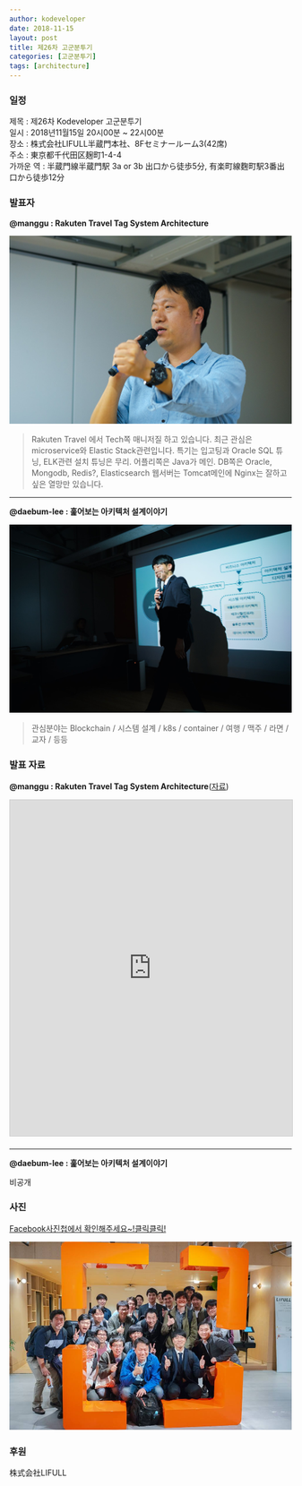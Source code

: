 ```yaml
---
author: kodeveloper
date: 2018-11-15
layout: post
title: 제26차 고군분투기
categories: [고군분투기]
tags: [architecture]
---
```


### 일정

제목 : 제26차 Kodeveloper 고군분투기  
일시 : 2018년11월15일 20시00분 ~ 22시00분  
장소 : 株式会社LIFULL半蔵門本社、8Fセミナールーム3(42席)  
주소 : 東京都千代田区麹町1-4-4  
가까운 역 :  半蔵門線半蔵門駅 3a or 3b 出口から徒歩5分, 有楽町線麴町駅3番出口から徒歩12分  

### 발표자

**@manggu : Rakuten Travel Tag System Architecture**

![](/img/struggle/26/manggu.jpg)

>Rakuten Travel 에서 Tech쪽 매니저질 하고 있습니다.
최근 관심은 microservice와 Elastic Stack관련입니다.
특기는 입고팅과 Oracle SQL 튜닝, ELK관련 설치 튜닝은 무리.
어플리쪽은 Java가 메인. DB쪽은 Oracle, Mongodb, Redis?, Elasticsearch 웹서버는 Tomcat메인에 Nginx는 잘하고 싶은 열망만 있습니다.

---

**@daebum-lee : 훑어보는 아키텍처 설계이야기**

![](/img/struggle/26/daebum-lee.jpg)

>관심분야는 Blockchain / 시스템 설계 / k8s / container / 여행 / 맥주 / 라면 / 교자 / 등등


### 발표 자료

**@manggu : Rakuten Travel Tag System Architecture**([자료](https://www.slideshare.net/minsoojun/2018-tech-conftag))

<iframe src="https://www.slideshare.net/slideshow/embed_code/key/4a9XJaEhiLCUhN" width="700" height="600" frameborder="0" marginwidth="0" marginheight="0" scrolling="no" style="border:1px solid #CCC; border-width:1px; margin-bottom:5px; max-width: 100%;" allowfullscreen> </iframe> 

---

**@daebum-lee : 훑어보는 아키텍처 설계이야기**

비공개

### 사진

[Facebook사진첩에서 확인해주세요~!클릭클릭!](https://www.facebook.com/media/set/?set=oa.2220374948207238&type=3)

![](/img/struggle/26/everyone.jpg)

### 후원

株式会社LIFULL
